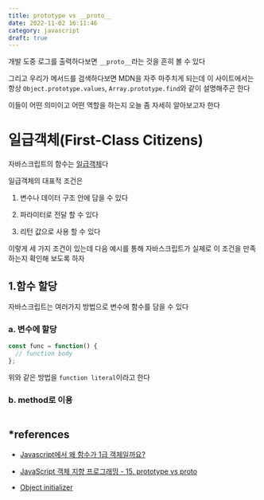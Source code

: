 ```yaml
---
title: prototype vs __proto__
date: 2022-11-02 16:11:46
category: javascript
draft: true
---
```


개발 도중 로그를 출력하다보면 `__proto__`라는 것을 흔히 볼 수 있다

그리고 우리가 메서드를 검색하다보면 MDN을 자주 마주치게 되는데 이 사이트에서는 항상 `Object.prototype.values`, `Array.prototype.find`와 같이 설명해주곤 한다

이들이 어떤 의미이고 어떤 역할을 하는지 오늘 좀 자세히 알아보고자 한다

# 일급객체(First-Class Citizens)

자바스크립트의 함수는 [일급객체](https://en.wikipedia.org/wiki/First-class_citizen)다

일급객체의 대표적 조건은

1. 변수나 데이터 구조 안에 담을 수 있다

2. 파라미터로 전달 할 수 있다

3. 리턴 값으로 사용 할 수 있다

이렇게 세 가지 조건이 있는데 다음 예시를 통해 자바스크립트가 실제로 이 조건을 만족하는지 확인해 보도록 하자

## 1.함수 할당

자바스크립트는 여러가지 방법으로 변수에 함수를 담을 수 있다

### a. 변수에 할당

```js
const func = function() {
  // function body
};
```

위와 같은 방법을 `function literal`이라고 한다

### b. method로 이용

```js
```

## \*references

- [Javascript에서 왜 함수가 1급 객체일까요?](https://soeunlee.medium.com/javascript에서-왜-함수가-1급-객체일까요-cc6bd2a9ecac)

- [JavaScript 객체 지향 프로그래밍 - 15. prototype vs proto](https://youtu.be/wT1Bl5uV27Y)

- [Object initializer](https://developer.mozilla.org/en-US/docs/Web/JavaScript/Reference/Operators/Object_initializer)
